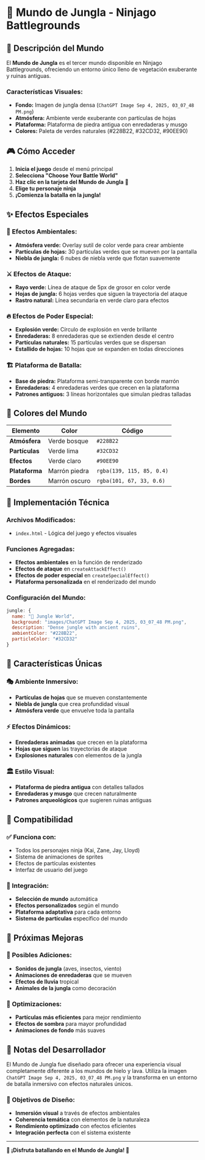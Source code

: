 # 🌿 Mundo de Jungla - Ninjago Battlegrounds

## 🎯 **Descripción del Mundo**

El **Mundo de Jungla** es el tercer mundo disponible en Ninjago Battlegrounds, ofreciendo un entorno único lleno de vegetación exuberante y ruinas antiguas.

### **Características Visuales:**
- **Fondo:** Imagen de jungla densa (`ChatGPT Image Sep 4, 2025, 03_07_48 PM.png`)
- **Atmósfera:** Ambiente verde exuberante con partículas de hojas
- **Plataforma:** Plataforma de piedra antigua con enredaderas y musgo
- **Colores:** Paleta de verdes naturales (#228B22, #32CD32, #90EE90)

## 🎮 **Cómo Acceder**

1. **Inicia el juego** desde el menú principal
2. **Selecciona "Choose Your Battle World"**
3. **Haz clic en la tarjeta del Mundo de Jungla** 🌿
4. **Elige tu personaje ninja**
5. **¡Comienza la batalla en la jungla!**

## ✨ **Efectos Especiales**

### **🎨 Efectos Ambientales:**
- **Atmósfera verde:** Overlay sutil de color verde para crear ambiente
- **Partículas de hojas:** 30 partículas verdes que se mueven por la pantalla
- **Niebla de jungla:** 6 nubes de niebla verde que flotan suavemente

### **⚔️ Efectos de Ataque:**
- **Rayo verde:** Línea de ataque de 5px de grosor en color verde
- **Hojas de jungla:** 6 hojas verdes que siguen la trayectoria del ataque
- **Rastro natural:** Línea secundaria en verde claro para efectos

### **🔥 Efectos de Poder Especial:**
- **Explosión verde:** Círculo de explosión en verde brillante
- **Enredaderas:** 8 enredaderas que se extienden desde el centro
- **Partículas naturales:** 15 partículas verdes que se dispersan
- **Estallido de hojas:** 10 hojas que se expanden en todas direcciones

### **🏗️ Plataforma de Batalla:**
- **Base de piedra:** Plataforma semi-transparente con borde marrón
- **Enredaderas:** 4 enredaderas verdes que crecen en la plataforma
- **Patrones antiguos:** 3 líneas horizontales que simulan piedras talladas

## 🎨 **Colores del Mundo**

| Elemento | Color | Código |
|----------|-------|--------|
| **Atmósfera** | Verde bosque | `#228B22` |
| **Partículas** | Verde lima | `#32CD32` |
| **Efectos** | Verde claro | `#90EE90` |
| **Plataforma** | Marrón piedra | `rgba(139, 115, 85, 0.4)` |
| **Bordes** | Marrón oscuro | `rgba(101, 67, 33, 0.6)` |

## 🔧 **Implementación Técnica**

### **Archivos Modificados:**
- `index.html` - Lógica del juego y efectos visuales

### **Funciones Agregadas:**
- **Efectos ambientales** en la función de renderizado
- **Efectos de ataque** en `createAttackEffect()`
- **Efectos de poder especial** en `createSpecialEffect()`
- **Plataforma personalizada** en el renderizado del mundo

### **Configuración del Mundo:**
```javascript
jungle: {
  name: "🌿 Jungle World",
  background: "images/ChatGPT Image Sep 4, 2025, 03_07_48 PM.png",
  description: "Dense jungle with ancient ruins",
  ambientColor: "#228B22",
  particleColor: "#32CD32"
}
```

## 🌟 **Características Únicas**

### **🎭 Ambiente Inmersivo:**
- **Partículas de hojas** que se mueven constantemente
- **Niebla de jungla** que crea profundidad visual
- **Atmósfera verde** que envuelve toda la pantalla

### **⚡ Efectos Dinámicos:**
- **Enredaderas animadas** que crecen en la plataforma
- **Hojas que siguen** las trayectorias de ataque
- **Explosiones naturales** con elementos de la jungla

### **🏛️ Estilo Visual:**
- **Plataforma de piedra antigua** con detalles tallados
- **Enredaderas y musgo** que crecen naturalmente
- **Patrones arqueológicos** que sugieren ruinas antiguas

## 🎯 **Compatibilidad**

### **✅ Funciona con:**
- Todos los personajes ninja (Kai, Zane, Jay, Lloyd)
- Sistema de animaciones de sprites
- Efectos de partículas existentes
- Interfaz de usuario del juego

### **🔄 Integración:**
- **Selección de mundo** automática
- **Efectos personalizados** según el mundo
- **Plataforma adaptativa** para cada entorno
- **Sistema de partículas** específico del mundo

## 🚀 **Próximas Mejoras**

### **🎨 Posibles Adiciones:**
- **Sonidos de jungla** (aves, insectos, viento)
- **Animaciones de enredaderas** que se mueven
- **Efectos de lluvia** tropical
- **Animales de la jungla** como decoración

### **🔧 Optimizaciones:**
- **Partículas más eficientes** para mejor rendimiento
- **Efectos de sombra** para mayor profundidad
- **Animaciones de fondo** más suaves

## 📝 **Notas del Desarrollador**

El Mundo de Jungla fue diseñado para ofrecer una experiencia visual completamente diferente a los mundos de hielo y lava. Utiliza la imagen `ChatGPT Image Sep 4, 2025, 03_07_48 PM.png` y la transforma en un entorno de batalla inmersivo con efectos naturales únicos.

### **🎯 Objetivos de Diseño:**
- **Inmersión visual** a través de efectos ambientales
- **Coherencia temática** con elementos de la naturaleza
- **Rendimiento optimizado** con efectos eficientes
- **Integración perfecta** con el sistema existente

---

**🌿 ¡Disfruta batallando en el Mundo de Jungla! 🥋**

